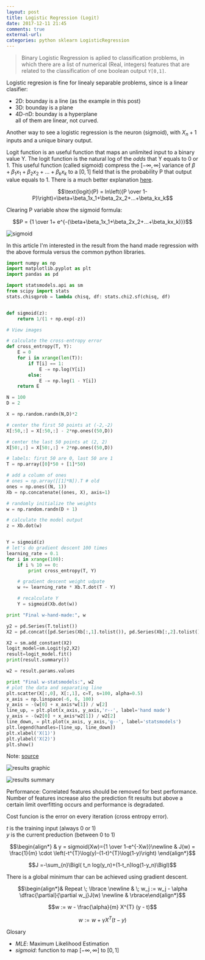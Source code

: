 ```yaml
---
layout: post
title: Logistic Regression (Logit)
date: 2017-12-11 21:45
comments: true
external-url:
categories: python sklearn LogisticRegression
---
```


> Binary Logistic Regression is aplied to classification problems, in which there are a list of numerical (Real, integers) features that are related to the classification of one boolean output `Y[0,1]`. 

Logistic regresion is fine for linealy separable problems, since is a linear clasifier:
* 2D: bounday is a line (as the example in this post)  
* 3D: bounday is a plane  
* 4D-nD: bounday is a hyperplane  
all of them are linear, not curved.  

Another way to see a logistic regression is the neuron (sigmoid), with $X_n+1$ inputs and a unique binary output.

Logit function is an useful function that maps an unlimited input to a binary value Y. The logit function is the natural log of the *odds* that Y equals to 0 or 1. This useful function (called sigmoid) compress the $[-\infty,\infty]$ variance of $\beta+\beta_1x_1+\beta_2x_2+...+\beta_kx_k$ to a $[0,1]$ field that is the probability P that output value equals to 1. There is a much better explanation [here](https://codesachin.wordpress.com/2015/08/16/logistic-regression-for-dummies/).

$$\text{logit}(P) = ln\left({P \over 1-P}\right)=\beta+\beta_1x_1+\beta_2x_2+...+\beta_kx_k$$

Clearing P variable show the sigmoid formula:

$$P = {1 \over 1+ e^{-(\beta+\beta_1x_1+\beta_2x_2+...+\beta_kx_k)}}$$  

![sigmoid](/assets/sigmoid.png)

In this article I'm interested in the result from the hand made regression with the above formula versus the common python libraries. 

```python
import numpy as np
import matplotlib.pyplot as plt
import pandas as pd

import statsmodels.api as sm
from scipy import stats
stats.chisqprob = lambda chisq, df: stats.chi2.sf(chisq, df)


def sigmoid(z):
    return 1/(1 + np.exp(-z))

# View images

# calculate the cross-entropy error
def cross_entropy(T, Y):
    E = 0
    for i in xrange(len(T)):
        if T[i] == 1:
            E -= np.log(Y[i])
        else:
            E -= np.log(1 - Y[i])
    return E

N = 100
D = 2

X = np.random.randn(N,D)*2

# center the first 50 points at (-2,-2)
X[:50,:] = X[:50,:] - 2*np.ones((50,D))

# center the last 50 points at (2, 2)
X[50:,:] = X[50:,:] + 2*np.ones((50,D))

# labels: first 50 are 0, last 50 are 1
T = np.array([0]*50 + [1]*50)

# add a column of ones
# ones = np.array([[1]*N]).T # old
ones = np.ones((N, 1))
Xb = np.concatenate((ones, X), axis=1)

# randomly initialize the weights
w = np.random.randn(D + 1)

# calculate the model output
z = Xb.dot(w)


Y = sigmoid(z)
# let's do gradient descent 100 times
learning_rate = 0.1
for i in xrange(100):
    if i % 10 == 0:
        print cross_entropy(T, Y)

    # gradient descent weight udpate
    w += learning_rate * Xb.T.dot(T - Y)

    # recalculate Y
    Y = sigmoid(Xb.dot(w))

print "Final w-hand-made:", w

y2 = pd.Series(T.tolist())
X2 = pd.concat([pd.Series(Xb[:,1].tolist()), pd.Series(Xb[:,2].tolist())], axis=1)

X2 = sm.add_constant(X2)
logit_model=sm.Logit(y2,X2)
result=logit_model.fit()
print(result.summary())

w2 = result.params.values

print "Final w-statsmodels:", w2
# plot the data and separating line
plt.scatter(X[:,0], X[:,1], c=T, s=100, alpha=0.5)
x_axis = np.linspace(-6, 6, 100)
y_axis = -(w[0] + x_axis*w[1]) / w[2]
line_up, = plt.plot(x_axis, y_axis,'r--', label='hand made')
y_axis = -(w2[0] + x_axis*w2[1]) / w2[2]
line_down, = plt.plot(x_axis, y_axis,'g--', label='statsmodels')
plt.legend(handles=[line_up, line_down])
plt.xlabel('X(1)')
plt.ylabel('X(2)')
plt.show()
```


Note: [source](https://github.com/lazyprogrammer/machine_learning_examples)

![results graphic](/assets/logit-graphic.png)

![results summary](/assets/logit.png)

Performance: Correlated features should be removed for best performance. Number of features increase also the prediction fit results but above a certain limit overfitting occurs and performance is degradated.

Cost funcion is the error on every iteration (cross entropy error).

$t$ is the training input (always 0 or 1)  
$y$ is the current preduction (between 0 to 1) 

$$\begin{align*} & y = sigmoid(Xw)={1 \over 1-e^{-Xw}}\newline & J(w) = \frac{1}{m} \cdot \left(-t^{T}\log(y)-(1-t)^{T}\log(1-y)\right) \end{align*}$$  

$$J =-\sum_{n}\Bigl( t_n log(y_n)+(1-t_n)log(1-y_n)\Bigl)$$  

There is a global minimum thar can be achieved using gradient descent.

$$\begin{align*}& Repeat \; \lbrace \newline & \; w_j := w_j - \alpha \dfrac{\partial}{\partial w_j}J(w) \newline & \rbrace\end{align*}$$  

$$w := w - \frac{\alpha}{m} X^{T} (y - t)$$  

$$w := w + \gamma X^{T} (t - y)$$  


Glosary  
* *MLE*: Maximum Likelihood Estimation  
* *sigmoid*: function to map $[-\infty,\infty]$ to $[0,1]$  

